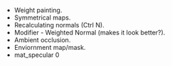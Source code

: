 - Weight painting.
- Symmetrical maps.
- Recalculating normals (Ctrl N).
- Modifier - Weighted Normal (makes it look better?).
- Ambient occlusion.
- Enviornment map/mask.
- mat_specular 0